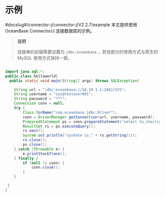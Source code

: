 # 示例 

#docslug#/connector-j/connector-j/V2.2.7/example
本文提供使用 OceanBase Connector/J 连接数据库的示例。

>**说明**
>
>连接串的前缀需要设置为 `jdbc:oceanbase` ，其他部分的使用方式与原生的 MySQL 使用方式保持一致。

```java

import java.sql.*;
public class helloworld{
  public static void main(String[] args) throws SQLException{

    String url = "jdbc:oceanbase://10.10.1.1:2882/SYS";
    String username = "sys@testuser001";
    String password = "***";    
    Connection conn = null;
    try {
        Class.forName("com.oceanbase.jdbc.Driver");
        conn = DriverManager.getConnection(url, username, password);
        PreparedStatement ps = conn.prepareStatement("select to_char(sysdate,'yyyy-MM-dd HH24:mi:ss') from dual;");
        ResultSet rs = ps.executeQuery();
        rs.next();
        System.out.println("sysdate is:" + rs.getString(1));
        rs.close();
        ps.close();
    } catch (Throwable e) {
        e.printStackTrace();
    } finally {
        if (null != conn) {
            conn.close();
        }
    }

 }
}
```



